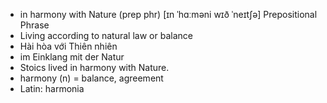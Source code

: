 - in harmony with Nature (prep phr) [ɪn ˈhɑːməni wɪð ˈneɪtʃə] Prepositional Phrase  
- Living according to natural law or balance  
- Hài hòa với Thiên nhiên  
- im Einklang mit der Natur  
- Stoics lived in harmony with Nature.  
- harmony (n) = balance, agreement  
- Latin: harmonia